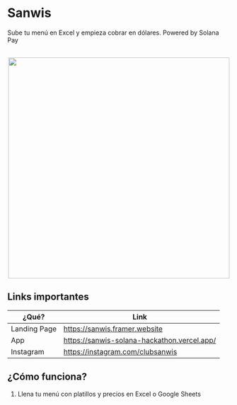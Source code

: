 #  Sanwis

Sube tu menú en Excel y empieza cobrar en dólares. Powered by Solana Pay

<p align="center">
    <br>
    <img src="imgs/landing.png" width="500"/>
    <br>
<p>

## Links importantes

| ¿Qué? | Link |
|---|---|
| Landing Page | https://sanwis.framer.website |
| App | https://sanwis-solana-hackathon.vercel.app/ |
| Instagram | https://instagram.com/clubsanwis |



## ¿Cómo funciona?

1. Llena tu menú con platillos y precios en Excel o Google Sheets


